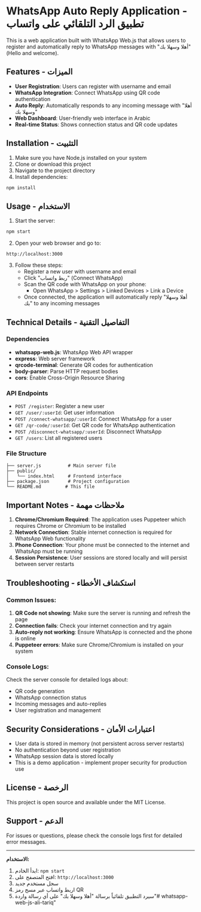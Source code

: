 # WhatsApp Auto Reply Application - تطبيق الرد التلقائي على واتساب

This is a web application built with WhatsApp Web.js that allows users to register and automatically reply to WhatsApp messages with "أهلا وسهلا بك" (Hello and welcome).

## Features - الميزات

- **User Registration**: Users can register with username and email
- **WhatsApp Integration**: Connect WhatsApp using QR code authentication
- **Auto Reply**: Automatically responds to any incoming message with "أهلا وسهلا بك"
- **Web Dashboard**: User-friendly web interface in Arabic
- **Real-time Status**: Shows connection status and QR code updates

## Installation - التثبيت

1. Make sure you have Node.js installed on your system
2. Clone or download this project
3. Navigate to the project directory
4. Install dependencies:
```bash
npm install
```

## Usage - الاستخدام

1. Start the server:
```bash
npm start
```

2. Open your web browser and go to:
```
http://localhost:3000
```

3. Follow these steps:
   - Register a new user with username and email
   - Click "ربط واتساب" (Connect WhatsApp)
   - Scan the QR code with WhatsApp on your phone:
     - Open WhatsApp > Settings > Linked Devices > Link a Device
   - Once connected, the application will automatically reply "أهلا وسهلا بك" to any incoming messages

## Technical Details - التفاصيل التقنية

### Dependencies
- **whatsapp-web.js**: WhatsApp Web API wrapper
- **express**: Web server framework
- **qrcode-terminal**: Generate QR codes for authentication
- **body-parser**: Parse HTTP request bodies
- **cors**: Enable Cross-Origin Resource Sharing

### API Endpoints
- `POST /register`: Register a new user
- `GET /user/:userId`: Get user information
- `POST /connect-whatsapp/:userId`: Connect WhatsApp for a user
- `GET /qr-code/:userId`: Get QR code for WhatsApp authentication
- `POST /disconnect-whatsapp/:userId`: Disconnect WhatsApp
- `GET /users`: List all registered users

### File Structure
```
├── server.js          # Main server file
├── public/
│   └── index.html     # Frontend interface
├── package.json       # Project configuration
└── README.md         # This file
```

## Important Notes - ملاحظات مهمة

1. **Chrome/Chromium Required**: The application uses Puppeteer which requires Chrome or Chromium to be installed
2. **Network Connection**: Stable internet connection is required for WhatsApp Web functionality
3. **Phone Connection**: Your phone must be connected to the internet and WhatsApp must be running
4. **Session Persistence**: User sessions are stored locally and will persist between server restarts

## Troubleshooting - استكشاف الأخطاء

### Common Issues:
1. **QR Code not showing**: Make sure the server is running and refresh the page
2. **Connection fails**: Check your internet connection and try again
3. **Auto-reply not working**: Ensure WhatsApp is connected and the phone is online
4. **Puppeteer errors**: Make sure Chrome/Chromium is installed on your system

### Console Logs:
Check the server console for detailed logs about:
- QR code generation
- WhatsApp connection status
- Incoming messages and auto-replies
- User registration and management

## Security Considerations - اعتبارات الأمان

- User data is stored in memory (not persistent across server restarts)
- No authentication beyond user registration
- WhatsApp session data is stored locally
- This is a demo application - implement proper security for production use

## License - الرخصة

This project is open source and available under the MIT License.

## Support - الدعم

For issues or questions, please check the console logs first for detailed error messages.

---

**الاستخدام:**
1. ابدأ الخادم: `npm start`
2. افتح المتصفح على: `http://localhost:3000`
3. سجل مستخدم جديد
4. اربط واتساب عبر مسح رمز QR
5. سيرد التطبيق تلقائياً برسالة "أهلا وسهلا بك" على أي رسالة واردة"# whatsapp-web-js-ali-tariq" 

